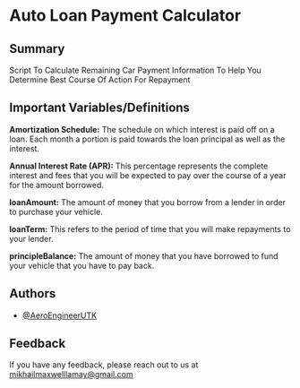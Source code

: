 
# Auto Loan Payment Calculator

## Summary
Script To Calculate Remaining Car Payment Information To Help You Determine Best Course Of Action For Repayment

## Important Variables/Definitions
__Amortization Schedule:__ The schedule on which interest is paid off on a loan. Each month a portion is paid towards the loan principal as well as the interest.

__Annual Interest Rate (APR):__ This percentage represents the complete interest and fees that you will be expected to pay over the course of a year for the amount borrowed.

__loanAmount:__ The amount of money that you borrow from a lender in order to purchase your vehicle.

__loanTerm:__ This refers to the period of time that you will make repayments to your lender.

__principleBalance:__ The amount of money that you have borrowed to fund your vehicle that you have to pay back.
## Authors

- [@AeroEngineerUTK](https://www.github.com/AeroEngineerUTK)


## Feedback

If you have any feedback, please reach out to us at mikhailmaxwelllamay@gmail.com

